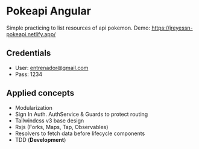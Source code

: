 # Pokeapi Angular

Simple practicing to list resources of api pokemon. Demo: https://jreyessn-pokeapi.netlify.app/

## Credentials

- User: entrenador@gmail.com
- Pass: 1234

## Applied concepts

- Modularization
- Sign In Auth. AuthService & Guards to protect routing 
- Tailwindcss v3 base design
- Rxjs (Forks, Maps, Tap, Observables)
- Resolvers to fetch data before lifecycle components
- TDD (**Development**)